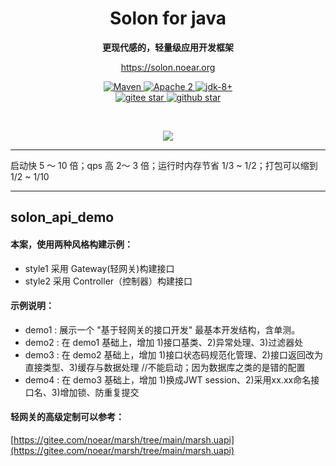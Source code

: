 <h1 align="center" style="text-align:center;">
  Solon for java
</h1>
<p align="center">
	<strong>更现代感的，轻量级应用开发框架</strong>
</p>
<p align="center">
	<a href="https://solon.noear.org/">https://solon.noear.org</a>
</p>

<p align="center">
    <a target="_blank" href="https://search.maven.org/search?q=org.noear%20solon">
        <img src="https://img.shields.io/maven-central/v/org.noear/solon.svg?label=Maven%20Central" alt="Maven" />
    </a>
    <a target="_blank" href="https://www.apache.org/licenses/LICENSE-2.0.txt">
		<img src="https://img.shields.io/:license-Apache2-blue.svg" alt="Apache 2" />
	</a>
    <a target="_blank" href="https://www.oracle.com/java/technologies/javase/javase-jdk8-downloads.html">
		<img src="https://img.shields.io/badge/JDK-8+-green.svg" alt="jdk-8+" />
	</a>
    <br />
    <a target="_blank" href='https://gitee.com/noear/solon/stargazers'>
		<img src='https://gitee.com/noear/solon/badge/star.svg' alt='gitee star'/>
	</a>
    <a target="_blank" href='https://github.com/noear/solon/stargazers'>
		<img src="https://img.shields.io/github/stars/noear/solon.svg?logo=github" alt="github star"/>
	</a>
</p>

<br/>
<p align="center">
	<a href="https://jq.qq.com/?_wv=1027&k=kjB5JNiC">
	<img src="https://img.shields.io/badge/QQ交流群-22200020-orange"/></a>
</p>


<hr />

启动快 5 ～ 10 倍；qps 高 2～ 3 倍；运行时内存节省 1/3 ~ 1/2；打包可以缩到 1/2 ~ 1/10


<hr />

## solon_api_demo

#### 本案，使用两种风格构建示例：

* style1 采用 Gateway(轻网关)构建接口
* style2 采用 Controller（控制器）构建接口

#### 示例说明：

* demo1 : 展示一个 "基于轻网关的接口开发" 最基本开发结构，含单测。
* demo2 : 在 demo1 基础上，增加 1)接口基类、2)异常处理、3)过滤器处
* demo3 : 在 demo2 基础上，增加 1)接口状态码规范化管理、2)接口返回改为直接类型、3)缓存与数据处理 //不能启动；因为数据库之类的是错的配置
* demo4 : 在 demo3 基础上，增加 1)换成JWT session、2)采用xx.xx命名接口名、3)增加锁、防重复提交


#### 轻网关的高级定制可以参考：

[https://gitee.com/noear/marsh/tree/main/marsh.uapi](https://gitee.com/noear/marsh/tree/main/marsh.uapi)
